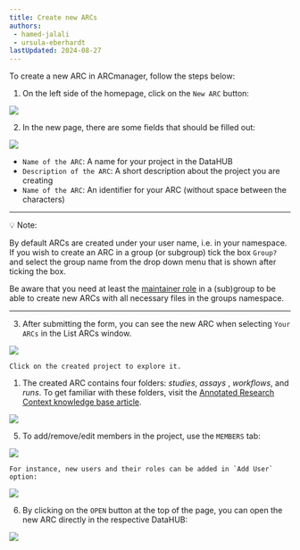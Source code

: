 ```yaml
---
title: Create new ARCs
authors:
 - hamed-jalali
 - ursula-eberhardt
lastUpdated: 2024-08-27
---
```


To create a new ARC in ARCmanager, follow the steps below:

1. On the left side of the homepage, click on the `New ARC` button:


![](@images/arc-manager/arc-manager-createarcs-new-arc.png)

2. In the new page, there are some fields that should be filled out:

![](@images/arc-manager/arc-manager-createarcs-arc-create.png)

- `Name of the ARC`: A name for your project in the DataHUB
- `Description of the ARC`: A short description about the project you are creating  
- `Name of the ARC`: An identifier for your ARC (without space between the characters)

---

:bulb: Note:

By default ARCs are created under your user name, i.e. in your namespace. If you wish to create an ARC in a group (or subgroup) tick the box `Group?` and select the group name from the drop down menu that is shown after ticking the box. 

Be aware that you need at least the [maintainer role](https://docs.gitlab.com/ee/user/permissions.html#roles) in a (sub)group to be able to create new ARCs with all necessary files in the groups namespace. 

---


3. After submitting the form, you can see the new ARC when selecting `Your ARCs` in the List ARCs window.

![](@images/arc-manager/arc-manager-createarcs-created-arc.png)


    Click on the created project to explore it.

1. The created ARC contains four folders: *studies*, *assays* , *workflows*, and *runs*.  To get familiar with these folders, visit the [Annotated Research Context knowledge base article](/nfdi4plants.knowledgebase/core-concepts/arc).


![](@images/arc-manager/arc-manager-createarcs-arc-explore.png)

5.  To add/remove/edit members in the project, use the `MEMBERS` tab: 

![](@images/arc-manager/arc-manager-createarcs-members.png)


    For instance, new users and their roles can be added in `Add User` option:

![](@images/arc-manager/arc-manager-createarcs-add-user.png)

6. By clicking on the `OPEN` button at the top of the page, you can open the new ARC directly in the respective DataHUB:

![](@images/arc-manager/arc-manager-createarcs-gitlab.png)
